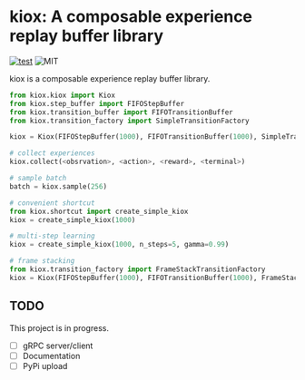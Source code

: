 # kiox: A composable experience replay buffer library
[![test](https://github.com/takuseno/kiox/actions/workflows/test.yml/badge.svg)](https://github.com/takuseno/kiox/actions/workflows/test.yml)
![MIT](https://img.shields.io/badge/license-MIT-blue)

kiox is a composable experience replay buffer library.

```py
from kiox.kiox import Kiox
from kiox.step_buffer import FIFOStepBuffer
from kiox.transition_buffer import FIFOTransitionBuffer
from kiox.transition_factory import SimpleTransitionFactory

kiox = Kiox(FIFOStepBuffer(1000), FIFOTransitionBuffer(1000), SimpleTransitionFactory())

# collect experiences
kiox.collect(<obsrvation>, <action>, <reward>, <terminal>)

# sample batch
batch = kiox.sample(256)

# convenient shortcut
from kiox.shortcut import create_simple_kiox
kiox = create_simple_kiox(1000)

# multi-step learning
kiox = create_simple_kiox(1000, n_steps=5, gamma=0.99)

# frame stacking
from kiox.transition_factory import FrameStackTransitionFactory
kiox = Kiox(FIFOStepBuffer(1000), FIFOTransitionBuffer(1000), FrameStackTransitionFactory(n_frames=4))
```

## TODO
This project is in progress.

- [ ] gRPC server/client
- [ ] Documentation
- [ ] PyPi upload
